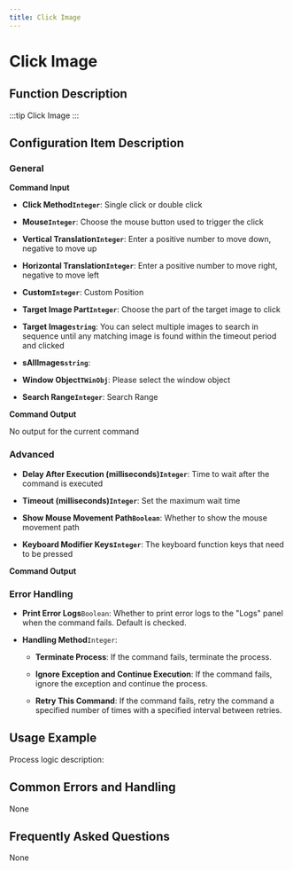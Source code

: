 ```yaml
---
title: Click Image
---
```


# Click Image

## Function Description

:::tip 
Click Image
:::

## Configuration Item Description

### General

**Command Input**

- **Click Method`Integer`**: Single click or double click

- **Mouse`Integer`**: Choose the mouse button used to trigger the click

- **Vertical Translation`Integer`**: Enter a positive number to move down, negative to move up

- **Horizontal Translation`Integer`**: Enter a positive number to move right, negative to move left

- **Custom`Integer`**: Custom Position

- **Target Image Part`Integer`**: Choose the part of the target image to click

- **Target Image`string`**: You can select multiple images to search in sequence until any matching image is found within the timeout period and clicked

- **sAllImages`string`**: 

- **Window Object`TWinObj`**: Please select the window object

- **Search Range`Integer`**: Search Range


**Command Output**

No output for the current command

### Advanced

- **Delay After Execution (milliseconds)`Integer`**: Time to wait after the command is executed

- **Timeout (milliseconds)`Integer`**: Set the maximum wait time

- **Show Mouse Movement Path`Boolean`**: Whether to show the mouse movement path

- **Keyboard Modifier Keys`Integer`**: The keyboard function keys that need to be pressed


**Command Output**

### Error Handling

- **Print Error Logs**`Boolean`: Whether to print error logs to the "Logs" panel when the command fails. Default is checked. 

- **Handling Method**`Integer`:

    - **Terminate Process**: If the command fails, terminate the process.

    - **Ignore Exception and Continue Execution**: If the command fails, ignore the exception and continue the process.

    - **Retry This Command**: If the command fails, retry the command a specified number of times with a specified interval between retries.

## Usage Example

Process logic description:

## Common Errors and Handling

None

## Frequently Asked Questions

None

